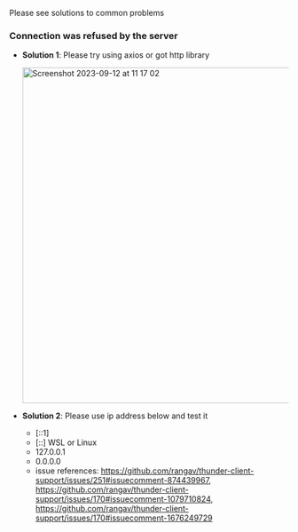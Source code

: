 Please see solutions to common problems

### Connection was refused by the server

- **Solution 1**: Please try using axios or got http library

  <img width="605" alt="Screenshot 2023-09-12 at 11 17 02" src="https://github.com/rangav/thunder-client-support/assets/8637550/055e9f4a-686d-4a26-b068-b0fb4f031a4d">


- **Solution 2**: Please use ip address below and test it

    - [::1]
    - [::] WSL or Linux
    - 127.0.0.1
    - 0.0.0.0
    - issue references: https://github.com/rangav/thunder-client-support/issues/251#issuecomment-874439967, https://github.com/rangav/thunder-client-support/issues/170#issuecomment-1079710824, https://github.com/rangav/thunder-client-support/issues/170#issuecomment-1676249729
